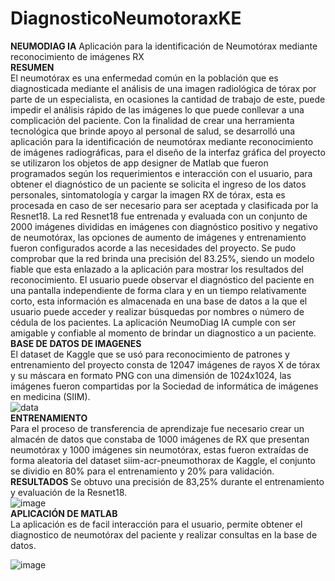 # DiagnosticoNeumotoraxKE
**NEUMODIAG IA** Aplicación para la identificación de Neumotórax mediante reconocimiento de imágenes RX                                                                   
**RESUMEN**                                                                                                                                                                
El neumotórax es una enfermedad común en la población que es diagnosticada mediante el análisis de una imagen radiológica de tórax por parte de un especialista, en ocasiones la cantidad de trabajo de este, puede impedir el análisis rápido de las imágenes lo que puede conllevar a una complicación del paciente. Con la finalidad de crear una herramienta tecnológica que brinde apoyo al personal de salud, se desarrolló una aplicación para la identificación de neumotórax mediante reconocimiento de imágenes radiográficas, para el diseño de la interfaz gráfica del proyecto se utilizaron los objetos de app designer de Matlab que fueron programados según los requerimientos e interacción con el usuario, para obtener el diagnóstico de un paciente se solicita el ingreso de los datos personales, sintomatología y cargar la imagen RX de tórax, esta es procesada en caso de ser necesario para ser aceptada y clasificada por la Resnet18. La red Resnet18 fue entrenada y evaluada con un conjunto de 2000 imágenes divididas en imágenes con diagnóstico positivo y negativo de neumotórax, las opciones de aumento de imágenes y entrenamiento fueron configurados acorde a las necesidades del proyecto. Se pudo comprobar que la red brinda una precisión del 83.25%, siendo un modelo fiable que esta enlazado a la aplicación para mostrar los resultados del reconocimiento. El usuario puede observar el diagnóstico del paciente en una pantalla independiente de forma clara y en un tiempo relativamente corto, esta información es almacenada en una base de datos a la que el usuario puede acceder y realizar búsquedas por nombres o número de cédula de los pacientes. La aplicación NeumoDiag IA cumple con ser amigable y confiable al momento de brindar un diagnostico a un paciente.                                            
**BASE DE DATOS DE IMAGENES**                                                                                                                                              
El dataset de Kaggle que se usó para reconocimiento de patrones y entrenamiento del proyecto consta de 12047 imágenes de rayos X de tórax y su máscara en formato PNG con una dimensión de 1024x1024, las imágenes fueron compartidas por la Sociedad de informática de imágenes en medicina (SIIM).                                                
![data](https://user-images.githubusercontent.com/85076947/228712020-c7c0a91e-0fbe-4724-b3ad-f6dc65ea1560.PNG)                                                            
**ENTRENAMIENTO**                                                                                                                                                        
Para el proceso de transferencia de aprendizaje fue necesario crear un almacén de datos que constaba de 1000 imágenes de RX que presentan neumotórax y 1000 imágenes sin neumotórax, estas fueron extraídas de forma aleatoria del dataset siim-acr-pneumothorax de Kaggle, el conjunto se dividio en 80% para el entrenamiento y 20% para validación.                                                                                                                                                              
**RESULTADOS**
Se obtuvo una precisión de 83,25% durante el entrenamiento y evaluación de la Resnet18.                                                                                  
![image](https://user-images.githubusercontent.com/85076947/228712812-df2e0c97-f196-4e65-a9a5-23d19ce62272.png)                                                          
**APLICACIÓN DE MATLAB**                                                                                                                                                
La aplicación es de facil interacción para el usuario, permite obtener el diagnostico de neumotórax del paciente y realizar consultas en la base de datos.

![image](https://user-images.githubusercontent.com/85076947/228713133-c1f201d0-01f1-4319-9a5e-5b2b17c93a26.png)


